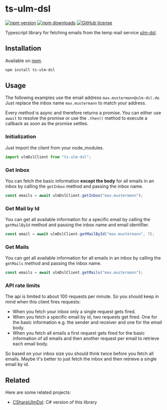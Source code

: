 # ts-ulm-dsl

[![npm version](https://img.shields.io/npm/v/ts-ulm-dsl)](https://www.npmjs.org/package/ts-ulm-dsl/)
[![npm downloads](https://img.shields.io/npm/dt/ts-ulm-dsl)](https://www.npmjs.org/package/ts-ulm-dsl/)
[![GitHub license](https://img.shields.io/github/license/DerStimmler/ts-ulm-dsl)](https://github.com/DerStimmler/ts-ulm-dsl/blob/master/LICENSE.md)

Typescript library for fetching emails from the temp mail service [ulm-dsl](https://ulm-dsl.de/).

## Installation

Available on [npm](https://www.npmjs.org/package/ts-ulm-dsl/).

```bash
npm install ts-ulm-dsl
```

## Usage

The following examples use the email address `max.mustermann@ulm-dsl.de`. Just replace the inbox name `max.mustermann`
to match your address.

Every method is async and therefore returns a promise. You can either use `await` to resolve the promise or use the `.then()` method to execute a callback as soon as the promise settles.

### Initialization

Just import the client from your node_modules.

```typescript
import ulmDslClient from "ts-ulm-dsl";
```

### Get Inbox

You can fetch the basic information **except the body** for all emails in an inbox by calling the `getInbox` method and
passing the inbox name.

```typescript
const emails = await ulmDslClient.getInbox("max.mustermann");
```

### Get Mail by Id

You can get all available information for a specific email by calling the `getMailById` method and passing the inbox
name and email identifier.

```typescript
const email = await ulmDslClient.getMailById("max.mustermann", 7);
```

### Get Mails

You can get all available information for all emails in an inbox by calling the `getMails` method and passing the inbox
name.

```typescript
const emails = await ulmDslClient.getMails("max.mustermann");
```

### API rate limits

The api is limited to about 100 requests per minute. So you should keep in mind when this client fires requests:

- When you fetch your inbox only a single request gets fired.
- When you fetch a specific email by id, two requests get fired. One for the basic information e.g. the sender and
  receiver and one for the email body.
- When you fetch all emails a first request gets fired for the basic information of all emails and then another request
  per email to retrieve each email body.

So based on your inbox size you should think twice before you fetch all emails. Maybe it's better to just fetch the
inbox and then retrieve a single email by id.

## Related

Here are some related projects:

- [CSharpUlmDsl](https://github.com/DerStimmler/CSharpUlmDsl): C# version of this library

